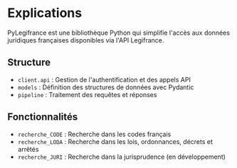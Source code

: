 # Explications

PyLegifrance est une bibliothèque Python qui simplifie l'accès aux données juridiques françaises disponibles via l'API Legifrance.

## Structure

- `client.api` : Gestion de l'authentification et des appels API
- `models` : Définition des structures de données avec Pydantic
- `pipeline` : Traitement des requêtes et réponses

## Fonctionnalités

- `recherche_CODE` : Recherche dans les codes français
- `recherche_LODA` : Recherche dans les lois, ordonnances, décrets et arrêtés
- `recherche_JURI` : Recherche dans la jurisprudence (en développement)
